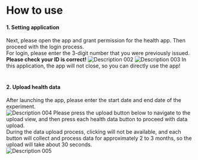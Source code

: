# How to use
#### 1. Setting application
Next, please open the app and grant permission for the health app. Then proceed with the login process.<br>
For login, please enter the 3-digit number that you were previously issued.<br>
**Please check your ID is correct!**
![Description 002](https://github.com/DHIGHSOUL/UbicompLab-KNIH_GetAllHealthData/assets/73047755/5fa12618-6d97-43f8-98a7-b28ffbff61c6)
![Description 003](https://github.com/DHIGHSOUL/UbicompLab-KNIH_GetAllHealthData/assets/73047755/96de888b-16a8-46a4-825b-b2ed0188bcb5)
In this application, the app will not close, so you can directly use the app!
#
#### 2. Upload health data
After launching the app, please enter the start date and end date of the experiment.<br>
![Description 004](https://github.com/DHIGHSOUL/UbicompLab-KNIH_GetAllHealthData/assets/73047755/3b8808b4-eee4-4d87-ac99-ba8bfa0c8627)
Please press the upload button below to navigate to the upload view, and then press each health data button to proceed with data upload.<br>
During the data upload process, clicking will not be available, and each button will collect and process data for approximately 2 to 3 months, so the upload will take about 30 seconds.<br>
![Description 005](https://github.com/DHIGHSOUL/UbicompLab-KNIH_GetAllHealthData/assets/73047755/36df5bb8-a29d-44d4-9884-0818048d6767)
